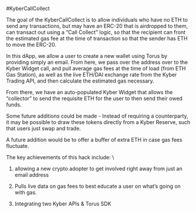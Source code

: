 
#KyberCallCollect

The goal of the KyberCallCollect is to allow individuals who have no ETH to send any transactions, but may have an ERC-20 that is airdropped to them, can transact out using a “Call Collect” logic, so that the recipient can front the estimated gas fee at the time of transaction so that the sender has ETH to move the ERC-20.

In this dApp, we allow a user to create a new wallet using Torus by providing simply an email. From here, we pass over the address over to the Kyber Widget call, and pull average gas fees at the time of load (from ETH Gas Station), as well as the live ETH/DAI exchange rate from the Kyber Trading API, and then calculate the estimated gas necessary.

From there, we have an auto-populated Kyber Widget that allows the “collector” to send the requisite ETH for the user to then send their owed funds.

Some future additions could be made - Instead of requiring a counterparty, it may be possible to draw these tokens directly from a Kyber Reserve, such that users just swap and trade. 

A future addition would be to offer a buffer of extra ETH in case gas fees fluctuate.

The key achievements of this hack include:  \
1. allowing a new crypto adopter to get involved right away from just an email address

2. Pulls live data on gas fees to best educate a user on what’s going on with gas.

3. Integrating two Kyber APIs & Torus SDK 

